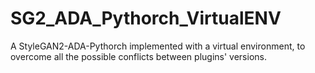 # SG2_ADA_Pythorch_VirtualENV
A StyleGAN2-ADA-Pythorch implemented with a virtual environment, to overcome all the possible conflicts between plugins' versions.
